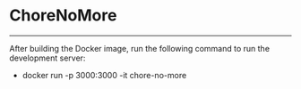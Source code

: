 # ChoreNoMore
---
After building the Docker image, run the following command to run the development server:
- docker run -p 3000:3000 -it chore-no-more
